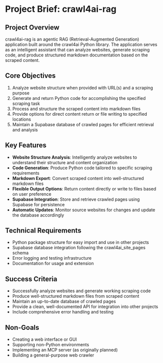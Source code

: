 # Project Brief: crawl4ai-rag

## Project Overview
crawl4ai-rag is an agentic RAG (Retrieval-Augmented Generation) application built around the crawl4ai Python library. The application serves as an intelligent assistant that can analyze websites, generate scraping code, and produce structured markdown documentation based on the scraped content.

## Core Objectives
1. Analyze website structure when provided with URL(s) and a scraping purpose
2. Generate and return Python code for accomplishing the specified scraping task
3. Process and structure the scraped content into markdown files
4. Provide options for direct content return or file writing to specified locations
5. Maintain a Supabase database of crawled pages for efficient retrieval and analysis

## Key Features
- **Website Structure Analysis**: Intelligently analyze websites to understand their structure and content organization
- **Code Generation**: Produce Python code tailored to specific scraping requirements
- **Markdown Export**: Convert scraped content into well-structured markdown files
- **Flexible Output Options**: Return content directly or write to files based on user preference
- **Supabase Integration**: Store and retrieve crawled pages using Supabase for persistence
- **Automatic Updates**: Monitor source websites for changes and update the database accordingly

## Technical Requirements
- Python package structure for easy import and use in other projects
- Supabase database integration following the crawl4ai_site_pages schema
- Error logging and testing infrastructure
- Documentation for usage and extension

## Success Criteria
- Successfully analyze websites and generate working scraping code
- Produce well-structured markdown files from scraped content
- Maintain an up-to-date database of crawled pages
- Provide a clean, well-documented API for integration into other projects
- Include comprehensive error handling and testing

## Non-Goals
- Creating a web interface or GUI
- Supporting non-Python environments
- Implementing an MCP server (as originally planned)
- Building a general-purpose web crawler
